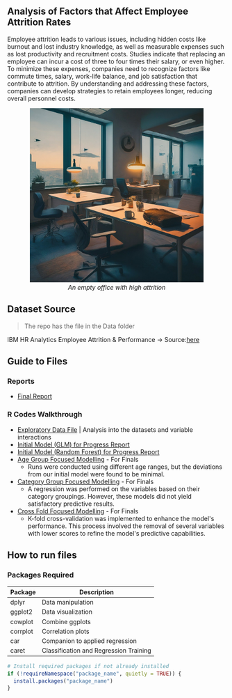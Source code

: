 ## Analysis of Factors that Affect Employee Attrition Rates
Employee attrition leads to various issues, including hidden costs like burnout and lost industry knowledge, as well as measurable expenses such as lost productivity and recruitment costs. Studies indicate that replacing an employee can incur a cost of three to four times their salary, or even higher. To minimize these expenses, companies need to recognize factors like commute times, salary, work-life balance, and job satisfaction that contribute to attrition. By understanding and addressing these factors, companies can develop strategies to retain employees longer, reducing overall personnel costs.

<p align="center">
  <img src="attrition.jpeg" alt="Empty Office" title="Empty Office" style="text-align:center" width="400px">
  <br>
  <em>An empty office with high attrition</em>
</p>

## Dataset Source
> The repo has the file in the Data folder

IBM HR Analytics Employee Attrition & Performance &rarr; Source:[here](https://www.kaggle.com/datasets/pavansubhasht/ibm-hr-analytics-attrition-dataset "Kaggle")

## Guide to Files

### Reports
* [Final Report](Final%20Report/team50finalreport.pdf)

### R Codes Walkthrough
* [Exploratory Data File](Code/Exploratory%20Data%20Analysis/EDA%20Notebook.ipynb) | Analysis into the datasets and variable interactions
* [Initial Model (GLM) for Progress Report](Progress%20Report/Attrition_Glm_Interaction_Ben_09032024.R)
* [Initial Model (Random Forest) for Progress Report](Progress%20Report/RandomForestModel.R)
* [Age Group Focused Modelling](Final%20Report/Attrition_Glm_Interaction_Ben_Age_Group_07042024.R) - For Finals
  * Runs were conducted using different age ranges, but the deviations from our initial model were found to be minimal.
* [Category Group Focused Modelling](Final%20Report/Attrition_Glm_Interaction_Ben_Category_Models_07042024.R) - For Finals
  * A regression was performed on the variables based on their category groupings. However, these models did not yield satisfactory predictive results.
* [Cross Fold Focused Modelling](Final%20Report/Attrition_Glm_Interaction_Ben_K-Fold_CV_10042024.R) - For Finals
  * K-fold cross-validation was implemented to enhance the model's performance. This process involved the removal of several variables with lower scores to refine the model's predictive capabilities.  


## How to run files

### Packages Required

| Package   | Description                   |
|-----------|-------------------------------|
| dplyr     | Data manipulation             |
| ggplot2   | Data visualization            |
| cowplot   | Combine ggplots               |
| corrplot  | Correlation plots             |
| car       | Companion to applied regression |
| caret     | Classification and Regression Training |

```R
# Install required packages if not already installed
if (!requireNamespace("package_name", quietly = TRUE)) {
  install.packages("package_name")
}
```


